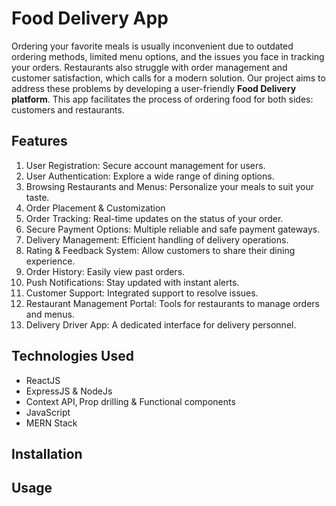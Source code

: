 # Food Delivery App
 Ordering your favorite meals is usually inconvenient due to outdated ordering methods, limited menu options, and the issues you face in tracking your orders. Restaurants also struggle with order management and customer satisfaction, which calls for a modern solution. Our project aims to address these problems by developing a user-friendly **Food Delivery platform**. This app facilitates the process of ordering food for both sides: customers and restaurants.
 
 ## Features
1. User Registration: Secure account management for users.
2. User Authentication: Explore a wide range of dining options.
3. Browsing Restaurants and Menus: Personalize your meals to suit your taste.
4. Order Placement & Customization
5. Order Tracking: Real-time updates on the status of your order.
6. Secure Payment Options: Multiple reliable and safe payment gateways.
7. Delivery Management: Efficient handling of delivery operations.
8. Rating & Feedback System: Allow customers to share their dining experience.
9. Order History: Easily view past orders.
10. Push Notifications: Stay updated with instant alerts.
11. Customer Support: Integrated support to resolve issues.
12. Restaurant Management Portal: Tools for restaurants to manage orders and menus.
13. Delivery Driver App: A dedicated interface for delivery personnel.

## Technologies Used
- ReactJS 
- ExpressJS & NodeJs 
- Context API, Prop drilling & Functional components 
- JavaScript 
- MERN Stack 

## Installation

## Usage
